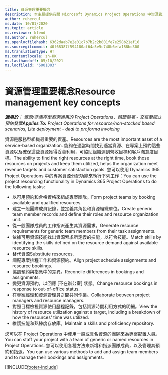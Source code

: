 ```yaml
---
title: 資源管理重要概念
description: 本主題提供有關 Microsoft Dynamics Project Operations 中資源管理功能的資訊。
author: ruhercul
ms.date: 10/01/2020
ms.topic: article
ms.reviewer: kfend
ms.author: ruhercul
ms.openlocfilehash: 6362daab7e2e01c7b7b2c2b801fe7e258b21ef16
ms.sourcegitcommit: 40f68387f594180af64a5e5c748b6efa188bd300
ms.translationtype: HT
ms.contentlocale: zh-HK
ms.lasthandoff: 05/10/2021
ms.locfileid: "6001003"
---
```

# <a name="resource-management-key-concepts"></a><span data-ttu-id="be927-103">資源管理重要概念</span><span class="sxs-lookup"><span data-stu-id="be927-103">Resource management key concepts</span></span>

<span data-ttu-id="be927-104">_**適用於：** 資源/非庫存型案例適用的 Project Operations、精簡部署 - 交易至開立預估發票_</span><span class="sxs-lookup"><span data-stu-id="be927-104">_**Applies To:** Project Operations for resource/non-stocked based scenarios, Lite deployment - deal to proforma invoicing_</span></span>

<span data-ttu-id="be927-105">資源是服務型組織最重要的資產。</span><span class="sxs-lookup"><span data-stu-id="be927-105">Resources are the most important asset of a service-based organization.</span></span> <span data-ttu-id="be927-106">能夠在適當時間找到適當資源、在專案上預約這些資源以及確保這些資源獲得妥善利用，可協助組織達到營收目標和客戶滿意度目標。</span><span class="sxs-lookup"><span data-stu-id="be927-106">The ability to find the right resources at the right time, book those resources on projects and keep them utilized, helps the organization meet revenue targets and customer satisfaction goals.</span></span> <span data-ttu-id="be927-107">您可以使用 Dynamics 365 Project Operations 中的專案資源分配功能來執行下列工作：</span><span class="sxs-lookup"><span data-stu-id="be927-107">You can use the project resourcing functionality in Dynamics 365 Project Operations to do the following tasks:</span></span>

- <span data-ttu-id="be927-108">以可用預約和合格資格來組成專案團隊。</span><span class="sxs-lookup"><span data-stu-id="be927-108">Form project teams by booking available and qualified resources.</span></span>
- <span data-ttu-id="be927-109">建立一般團隊成員記錄，並定義其角色和資源組織單位。</span><span class="sxs-lookup"><span data-stu-id="be927-109">Create generic team member records and define their roles and resource organization unit.</span></span>
- <span data-ttu-id="be927-110">從一般團隊成員的工作指派產生其資源需求。</span><span class="sxs-lookup"><span data-stu-id="be927-110">Generate resource requirements for generic team members from their task assignments.</span></span>
- <span data-ttu-id="be927-111">依據可用資源技能找出資源索求所定義的技能，以符合技能。</span><span class="sxs-lookup"><span data-stu-id="be927-111">Match skills by identifying the skills defined on the resource demand against available resource skills.</span></span>
- <span data-ttu-id="be927-112">替代資源</span><span class="sxs-lookup"><span data-stu-id="be927-112">Substitute resources.</span></span>
- <span data-ttu-id="be927-113">調配專案排程工作和資源預約。</span><span class="sxs-lookup"><span data-stu-id="be927-113">Align project schedule assignments and resource bookings.</span></span>
- <span data-ttu-id="be927-114">協調預約與指派中的差異。</span><span class="sxs-lookup"><span data-stu-id="be927-114">Reconcile differences in bookings and assignments.</span></span>
- <span data-ttu-id="be927-115">變更資源預約，以回應 [不在辦公室] 狀態。</span><span class="sxs-lookup"><span data-stu-id="be927-115">Change resource bookings in response to out-of-office status.</span></span>
- <span data-ttu-id="be927-116">在專案經理和資源管理員之間共同作業。</span><span class="sxs-lookup"><span data-stu-id="be927-116">Collaborate between project managers and resource managers.</span></span>
- <span data-ttu-id="be927-117">對照目標檢視資源使用歷程記錄，包括資源時間利用方式的明細。</span><span class="sxs-lookup"><span data-stu-id="be927-117">View the history of resource utilization against a target, including a breakdown of how the resources' time was utilized.</span></span>
- <span data-ttu-id="be927-118">維護技能和熟練度存放庫。</span><span class="sxs-lookup"><span data-stu-id="be927-118">Maintain a skills and proficiency repository.</span></span>


<span data-ttu-id="be927-119">您可以在 Project Operations 中使用一般或具名資源的團隊來為專案配置人員。</span><span class="sxs-lookup"><span data-stu-id="be927-119">You can staff your project with a team of generic or named resources in Project Operations.</span></span> <span data-ttu-id="be927-120">您可以使用各種方法來新增和指派團隊成員，以及管理其預約和指派。</span><span class="sxs-lookup"><span data-stu-id="be927-120">You can use various methods to add and assign team members and to manage their bookings and assignments.</span></span> 


[!INCLUDE[footer-include](../includes/footer-banner.md)]
